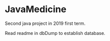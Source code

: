 # JavaMedicine
 Second java project in 2019 first term.

Read readme in dbDump to establish database.
